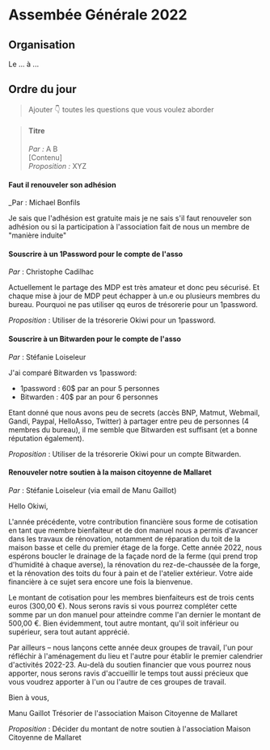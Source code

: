 # Assembée Générale 2022

## Organisation

Le ... à ...


## Ordre du jour

> Ajouter 👇 toutes les questions que vous voulez aborder


> #### Titre  
> _Par :_ A B  
> [Contenu]  
> _Proposition :_ XYZ

#### Faut il renouveler son adhésion  
_Par : Michael Bonfils

Je sais que l'adhésion est gratuite mais je ne sais s'il faut renouveler son adhésion ou si la participation à l'association fait de nous un membre de "manière induite" 

#### Souscrire à un 1Password pour le compte de l'asso 
_Par_ : Christophe  Cadilhac  


Actuellement le partage des MDP est très amateur et donc peu sécurisé. Et chaque mise à jour de MDP peut échapper à un.e ou plusieurs membres du bureau. Pourquoi ne pas utiliser qq euros de trésorerie pour un 1password.

_Proposition_ : Utiliser de la trésorerie Okiwi pour un 1password.

#### Souscrire à un Bitwarden pour le compte de l'asso 
_Par_ : Stéfanie Loiseleur

J'ai comparé Bitwarden vs 1password:
- 1password : 60$ par an pour 5 personnes
- Bitwarden : 40$ par an pour 6 personnes

Etant donné que nous avons peu de secrets (accès BNP, Matmut, Webmail, Gandi, Paypal, HelloAsso, Twitter) à partager entre peu de personnes (4 membres du bureau), il me semble que Bitwarden est suffisant (et a bonne réputation également).

_Proposition_ : Utiliser de la trésorerie Okiwi pour un compte Bitwarden.

#### Renouveler notre soutien à la maison citoyenne de Mallaret
_Par_ : Stéfanie Loiseleur (via email de Manu Gaillot)

Hello Okiwi,

L'année précédente, votre contribution financière sous forme de 
cotisation en tant que membre bienfaiteur et de don manuel nous a permis 
d'avancer dans les travaux de rénovation, notamment de réparation du 
toit de la maison basse et celle du premier étage de la forge. Cette 
année 2022, nous espérons boucler le drainage de la façade nord de la 
ferme (qui prend trop d'humidité à chaque averse), la rénovation du 
rez-de-chaussée de la forge, et la rénovation des toits du four à pain 
et de l'atelier extérieur. Votre aide financière à ce sujet sera encore 
une fois la bienvenue.

Le montant de cotisation pour les membres bienfaiteurs est de trois 
cents euros (300,00 €). Nous serons ravis si vous pourrez compléter 
cette somme par un don manuel pour atteindre comme l'an dernier le 
montant de 500,00 €. Bien évidemment, tout autre montant, qu'il soit 
inférieur ou supérieur, sera tout autant apprécié.

Par ailleurs – nous lançons cette année deux groupes de travail, l'un 
pour réfléchir à l'aménagement du lieu et l'autre pour établir le 
premier calendrier d'activités 2022-23. Au-delà du soutien financier que 
vous pourrez nous apporter, nous serons ravis d'accueillir le temps tout 
aussi précieux que vous voudrez apporter à l'un ou l'autre de ces 
groupes de travail.

Bien à vous,

Manu Gaillot
Trésorier de l'association Maison Citoyenne de Mallaret

_Proposition_ : Décider du montant de notre soutien à l'association Maison Citoyenne de Mallaret

